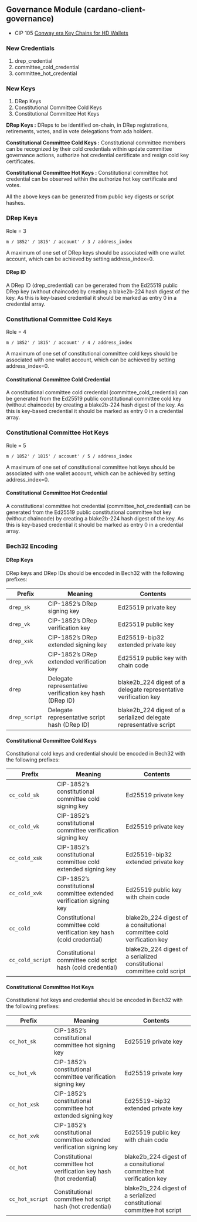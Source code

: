 ## Governance Module (cardano-client-governance)

- CIP 105 [Conway era Key Chains for HD Wallets](https://github.com/cardano-foundation/CIPs/tree/master/CIP-0105)

### New Credentials

1. drep_credential
2. committee_cold_credential
3. committee_hot_credential

### New Keys

1. DRep Keys
2. Constitutional Committee Cold Keys
3. Constitutional Committee Hot Keys

**DRep Keys :** DReps to be identified on-chain, in DRep registrations, retirements, votes, and in vote delegations from ada holders. 

**Constitutional Committee Cold Keys :** Constitutional committee members can be recognized by their cold credentials
within update committee governance actions, authorize hot credential certificate and resign cold key certificates.

**Constitutional Committee Hot Keys :** Constitutional committee hot credential can be observed within the authorize hot key certificate and votes.

All the above keys can be generated from public key digests or script hashes.

### DRep Keys

Role = 3

```shell
m / 1852' / 1815' / account' / 3 / address_index
```

A maximum of one set of DRep keys should be associated with one wallet account, which can be achieved by setting
address_index=0.

#### DRep ID
A DRep ID (drep_credential) can be generated from the Ed25519 public DRep key (without chaincode) by creating a blake2b-224
hash digest of the key. As this is key-based credential it should be marked as entry 0 in a credential array.

### Constitutional Committee Cold Keys

Role = 4

```shell
m / 1852' / 1815' / account' / 4 / address_index
```

A maximum of one set of constitutional committee cold keys should be associated with one wallet account, which can be 
achieved by setting address_index=0.

#### Constitutional Committee Cold Credential

A constitutional committee cold credential (committee_cold_credential) can be generated from the Ed25519 public constitutional committee 
cold key (without chaincode) by creating a blake2b-224 hash digest of the key. As this is key-based credential it should 
be marked as entry 0 in a credential array.

### Constitutional Committee Hot Keys

Role = 5

```shell
m / 1852' / 1815' / account' / 5 / address_index
```

A maximum of one set of constitutional committee hot keys should be associated with one wallet account, which can be achieved 
by setting address_index=0.

#### Constitutional Committee Hot Credential

A constitutional committee hot credential (committee_hot_credential) can be generated from the Ed25519 public constitutional
committee hot key (without chaincode) by creating a blake2b-224 hash digest of the key. As this is key-based credential 
it should be marked as entry 0 in a credential array.


### Bech32 Encoding

#### DRep Keys

DRep keys and DRep IDs should be encoded in Bech32 with the following prefixes:

| Prefix        | Meaning                                                 | Contents                                                          |
| ------------- | --------------------------------------------------------| ----------------------------------------------------------------- |
| `drep_sk`     | CIP-1852’s DRep signing key                             | Ed25519 private key                                               |
| `drep_vk`     | CIP-1852’s DRep verification key                        | Ed25519 public key                                                |
| `drep_xsk`    | CIP-1852’s DRep extended signing key                    | Ed25519-bip32 extended private key                                |
| `drep_xvk`    | CIP-1852’s DRep extended verification key               | Ed25519 public key with chain code                                |
| `drep`        | Delegate representative verification key hash (DRep ID) | blake2b\_224 digest of a delegate representative verification key |
| `drep_script` | Delegate representative script hash (DRep ID)        | blake2b\_224 digest of a serialized delegate representative script |

#### Constitutional Committee Cold Keys

Constitutional cold keys and credential should be encoded in Bech32 with the following prefixes:

| Prefix           | Meaning                                                               | Contents                                                               |
| ---------------- | --------------------------------------------------------------------- | ---------------------------------------------------------------------  |
| `cc_cold_sk`     | CIP-1852’s constitutional committee cold signing key                  | Ed25519 private key                                                    |
| `cc_cold_vk`     | CIP-1852’s constitutional committee verification signing key          | Ed25519 private key                                                    |
| `cc_cold_xsk`    | CIP-1852’s constitutional committee cold extended signing key         | Ed25519-bip32 extended private key                                     |
| `cc_cold_xvk`    | CIP-1852’s constitutional committee extended verification signing key | Ed25519 public key with chain code                                     |
| `cc_cold`        | Constitutional committee cold verification key hash (cold credential) | blake2b\_224 digest of a consitutional committee cold verification key |
| `cc_cold_script` | Constitutional committee cold script hash (cold credential)           | blake2b\_224 digest of a serialized constitutional committee cold script |

#### Constitutional Committee Hot Keys

Constitutional hot keys and credential should be encoded in Bech32 with the following prefixes:

| Prefix          | Meaning                                                               | Contents                                                              |
| --------------- | --------------------------------------------------------------------- | --------------------------------------------------------------------- |
| `cc_hot_sk`     | CIP-1852’s constitutional committee hot signing key                   | Ed25519 private key                                                   |
| `cc_hot_vk`     | CIP-1852’s constitutional committee verification signing key          | Ed25519 private key                                                   |
| `cc_hot_xsk`    | CIP-1852’s constitutional committee hot extended signing key          | Ed25519-bip32 extended private key                                    |
| `cc_hot_xvk`    | CIP-1852’s constitutional committee extended verification signing key | Ed25519 public key with chain code                                    |
| `cc_hot`        | Constitutional committee hot verification key hash (hot credential)   | blake2b\_224 digest of a consitutional committee hot verification key |
| `cc_hot_script` | Constitutional committee hot script hash (hot credential)             | blake2b\_224 digest of a serialized constitutional committee hot script |
